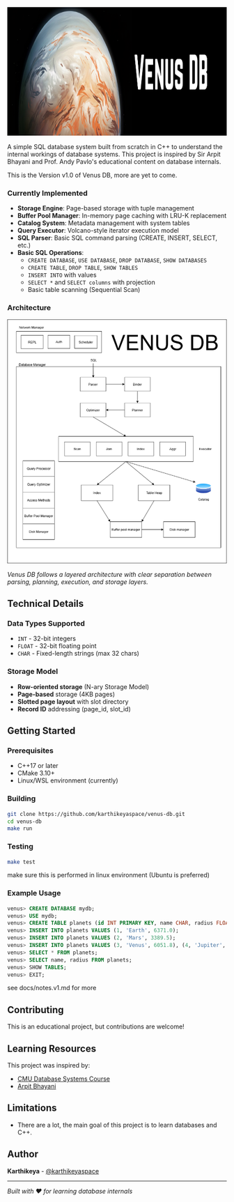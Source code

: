 <img width="1125" height="295" alt="VENUS DB" src="/docs/banner.png" />

A simple SQL database system built from scratch in C++ to understand the internal workings of database systems. This project is inspired by Sir Arpit Bhayani and Prof. Andy Pavlo's educational content on database internals.

This is the Version v1.0 of Venus DB, more are yet to come.

### Currently Implemented
- **Storage Engine**: Page-based storage with tuple management
- **Buffer Pool Manager**: In-memory page caching with LRU-K replacement
- **Catalog System**: Metadata management with system tables
- **Query Executor**: Volcano-style iterator execution model
- **SQL Parser**: Basic SQL command parsing (CREATE, INSERT, SELECT, etc.)
- **Basic SQL Operations**:
  - `CREATE DATABASE`, `USE DATABASE`, `DROP DATABASE`, `SHOW DATABASES`
  - `CREATE TABLE`, `DROP TABLE`, `SHOW TABLES`
  - `INSERT INTO` with values
  - `SELECT *` and `SELECT columns` with projection
  - Basic table scanning (Sequential Scan)

### Architecture

![Venus DB Architecture](/docs/venus.png)

*Venus DB follows a layered architecture with clear separation between parsing, planning, execution, and storage layers.*

## Technical Details

### Data Types Supported
- `INT` - 32-bit integers
- `FLOAT` - 32-bit floating point
- `CHAR` - Fixed-length strings (max 32 chars)

### Storage Model
- **Row-oriented storage** (N-ary Storage Model)
- **Page-based** storage (4KB pages)
- **Slotted page layout** with slot directory
- **Record ID** addressing (page_id, slot_id)

## Getting Started

### Prerequisites
- C++17 or later
- CMake 3.10+
- Linux/WSL environment (currently)

### Building
```bash
git clone https://github.com/karthikeyaspace/venus-db.git
cd venus-db
make run
```

### Testing
```bash
make test
```

make sure this is performed in linux environment (Ubuntu is preferred)

### Example Usage
```sql
venus> CREATE DATABASE mydb;
venus> USE mydb;
venus> CREATE TABLE planets (id INT PRIMARY KEY, name CHAR, radius FLOAT);
venus> INSERT INTO planets VALUES (1, 'Earth', 6371.0);
venus> INSERT INTO planets VALUES (2, 'Mars', 3389.5);
venus> INSERT INTO planets VALUES (3, 'Venus', 6051.8), (4, 'Jupiter', 69911.0);
venus> SELECT * FROM planets;
venus> SELECT name, radius FROM planets;
venus> SHOW TABLES;
venus> EXIT;
```

see docs/notes.v1.md for more

## Contributing

This is an educational project, but contributions are welcome!

## Learning Resources

This project was inspired by:
- [CMU Database Systems Course](https://15445.courses.cs.cmu.edu)
- [Arpit Bhayani](https://www.youtube.com/c/ArpitBhayani)

## Limitations

- There are a lot, the main goal of this project is to learn databases and C++.

## Author

**Karthikeya** - [@karthikeyaspace](https://github.com/karthikeyaspace)

---

*Built with ❤️ for learning database internals*
